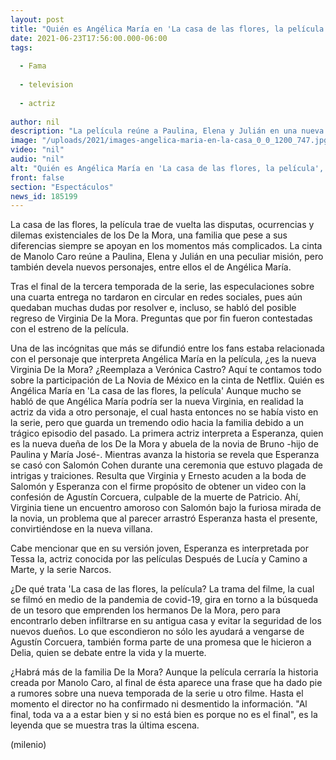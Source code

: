 ```yaml
---
layout: post
title: "Quién es Angélica María en 'La casa de las flores, la película', ¿reemplaza a Verónica Castro?"
date: 2021-06-23T17:56:00.000-06:00
tags:
  
  - Fama
  
  - television
  
  - actriz
  
author: nil
description: "La película reúne a Paulina, Elena y Julián en una nueva aventura para vengarse de Agustín Corcuera; aquí te contamos cuál es el personaje que interpreta Angélica María."
image: "/uploads/2021/images-angelica-maria-en-la-casa_0_0_1200_747.jpg"
video: "nil"
audio: "nil"
alt: "Quién es Angélica María en 'La casa de las flores, la película', ¿reemplaza a Verónica Castro?"
front: false
section: "Espectáculos"
news_id: 185199
---
```


La casa de las flores, la película trae de vuelta las disputas, ocurrencias y dilemas existenciales de los De la Mora, una familia que pese a sus diferencias siempre se apoyan en los momentos más complicados. La cinta de Manolo Caro reúne a Paulina, Elena y Julián en una peculiar misión, pero también devela nuevos personajes, entre ellos el de Angélica María. 

Tras el final de la tercera temporada de la serie, las especulaciones sobre una cuarta entrega no tardaron en circular en redes sociales, pues aún quedaban muchas dudas por resolver e, incluso, se habló del posible regreso de Virginia De la Mora. Preguntas que por fin fueron contestadas con el estreno de la película.  

Una de las incógnitas que más se difundió entre los fans estaba relacionada con el personaje que interpreta Angélica María en la película, ¿es la nueva Virginia De la Mora? ¿Reemplaza a Verónica Castro? Aquí te contamos todo sobre la participación de La Novia de México en la cinta de Netflix.   Quién es Angélica María en 'La casa de las flores, la película' Aunque mucho se habló de que Angélica María podría ser la nueva Virginia, en realidad la actriz da vida a otro personaje, el cual hasta entonces no se había visto en la serie, pero que guarda un tremendo odio hacia la familia debido a un trágico episodio del pasado.
La primera actriz interpreta a Esperanza, quien es la nueva dueña de los De la Mora y abuela de la novia de Bruno -hijo de Paulina y María José-. Mientras avanza la historia se revela que Esperanza se casó con Salomón Cohen durante una ceremonia que estuvo plagada de intrigas y traiciones.   Resulta que Virginia y Ernesto acuden a la boda de Salomón y Esperanza con el firme propósito de obtener un video con la confesión de Agustín Corcuera, culpable de la muerte de Patricio. Ahí, Virginia tiene un encuentro amoroso con Salomón bajo la furiosa mirada de la novia, un problema que al parecer arrastró Esperanza hasta el presente, convirtiéndose en la nueva villana.

Cabe mencionar que en su versión joven, Esperanza es interpretada por Tessa Ia, actriz conocida por las películas Después de Lucía y Camino a Marte, y la serie Narcos.

¿De qué trata 'La casa de las flores, la película? La trama del filme, la cual se filmó en medio de la pandemia de covid-19, gira en torno a la búsqueda de un tesoro que emprenden los hermanos De la Mora, pero para encontrarlo deben infiltrarse en su antigua casa y evitar la seguridad de los nuevos dueños.  Lo que escondieron no sólo les ayudará a vengarse de Agustín Corcuera, también forma parte de una promesa que le hicieron a Delia, quien se debate entre la vida y la muerte.

¿Habrá más de la familia De la Mora? Aunque la película cerraría la historia creada por Manolo Caro, al final de ésta aparece una frase que ha dado pie a rumores sobre una nueva temporada de la serie u otro filme. Hasta el momento el director no ha confirmado ni desmentido la información. "Al final, toda va a a estar bien y si no está bien es porque no es el final", es la leyenda que se muestra tras la última escena.

(milenio)